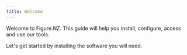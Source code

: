```yaml
---
title: Welcome
---
```


Welcome to Figure.NZ. This guide will help you install, configure, access and use our tools.

Let's get started by installing the software you will need.